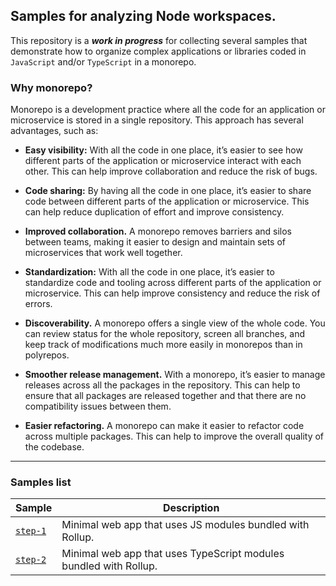 ## Samples for analyzing Node workspaces.

This repository is a ***work in progress*** for collecting several samples that demonstrate how to organize complex applications or libraries coded in `JavaScript` and/or  `TypeScript` in a monorepo.

### Why monorepo? 

Monorepo is a development practice where all the code for an application or microservice is stored in a single repository. This approach has several advantages, such as:

* **Easy visibility:** With all the code in one place, it’s easier to see how different parts of the application or microservice interact with each other. This can help improve collaboration and reduce the risk of bugs.

* **Code sharing:** By having all the code in one place, it’s easier to share code between different parts of the application or microservice. This can help reduce duplication of effort and improve consistency.

* **Improved collaboration.** A monorepo removes barriers and silos between teams, making it easier to design and maintain sets of microservices that work well together.

* **Standardization:** With all the code in one place, it’s easier to standardize code and tooling across different parts of the application or microservice. This can help improve consistency and reduce the risk of errors.

* **Discoverability.** A monorepo offers a single view of the whole code. You can review status for the whole repository, screen all branches, and keep track of modifications much more easily in monorepos than in polyrepos.

* **Smoother release management.** With a monorepo, it’s easier to manage releases across all the packages in the repository. This can help to ensure that all packages are released together and that there are no compatibility issues between them.

* **Easier refactoring.** A monorepo can make it easier to refactor code across multiple packages. This can help to improve the overall quality of the codebase.

---

### Samples list

| Sample | Description |
| --- | --- |
| [`step-1`](./step-1) | Minimal web app that uses JS modules bundled with Rollup. |
| [`step-2`](./step-2) | Minimal web app that uses TypeScript modules bundled with Rollup. |

